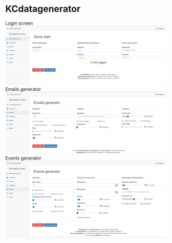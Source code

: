 # KCdatagenerator
Login screen
![KC data generator login](/screens/gen1.PNG?raw=true "Login screen")
Emails generator
![KC data generator email](/screens/gen2.PNG?raw=true "Emails generator screen")
Events generator
![KC data generator event](/screens/gen3.PNG?raw=true "Events generator screen")
